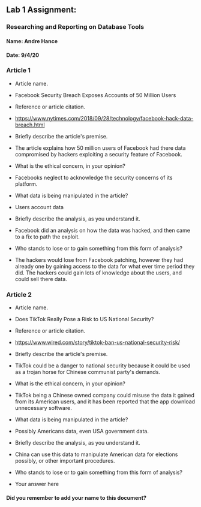## Lab 1 Assignment:
### Researching and Reporting on Database Tools
#### Name: Andre Hance
#### Date: 9/4/20

### Article 1
 -  Article name.
 - Facebook Security Breach Exposes Accounts of 50 Million Users

-  Reference or article citation.
 - https://www.nytimes.com/2018/09/28/technology/facebook-hack-data-breach.html

- Briefly describe the article's premise.
 - The article explains how 50 million users of Facebook had there data compromised by hackers exploiting a security feature of Facebook.

- What is the ethical concern, in your opinion?
 - Facebooks neglect to acknowledge the security concerns of its platform.

- What data is being manipulated in the article?
 - Users account data

- Briefly describe the analysis, as you understand it.
 - Facebook did an analysis on how the data was hacked, and then came to a fix to path the exploit.

- Who stands to lose or to gain something from this form of analysis?
 - The hackers would lose from Facebook patching, however they had already one by gaining access to the data for what ever time period they did. The hackers could gain lots of knowledge about the users, and could sell there data.


### Article 2
 -  Article name.
 - Does TikTok Really Pose a Risk to US National Security?

-  Reference or article citation.
 - https://www.wired.com/story/tiktok-ban-us-national-security-risk/

- Briefly describe the article's premise.
 - TikTok could be a danger to national security because it could be used as a trojan horse for Chinese communist party's demands.

- What is the ethical concern, in your opinion?
 - TikTok being a Chinese owned company could misuse the data it gained from its American users, and it has been reported that the app download unnecessary software.  

- What data is being manipulated in the article?
 - Possibly Americans data, even USA government data.

- Briefly describe the analysis, as you understand it.
 - China can use this data to manipulate American data for elections possibly, or other important procedures.

- Who stands to lose or to gain something from this form of analysis?
 - Your answer here



#### Did you remember to add your name to this document?
